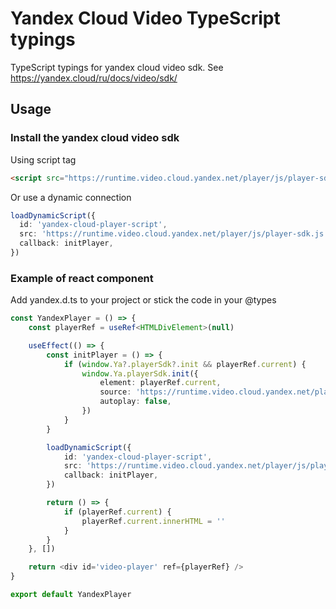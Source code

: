# Yandex Cloud Video TypeScript typings

TypeScript typings for yandex cloud video sdk. See https://yandex.cloud/ru/docs/video/sdk/

## Usage

### Install the yandex cloud video sdk

Using script tag

```html
<script src="https://runtime.video.cloud.yandex.net/player/js/player-sdk.js"></script>
```

Or use a dynamic connection

```typescript
loadDynamicScript({
  id: 'yandex-cloud-player-script',
  src: 'https://runtime.video.cloud.yandex.net/player/js/player-sdk.js',
  callback: initPlayer,
})
```

### Example of react component

Add yandex.d.ts to your project or stick the code in your @types

```typescript jsx
const YandexPlayer = () => {
	const playerRef = useRef<HTMLDivElement>(null)

	useEffect(() => {
		const initPlayer = () => {
			if (window.Ya?.playerSdk?.init && playerRef.current) {
				window.Ya.playerSdk.init({
					element: playerRef.current,
					source: 'https://runtime.video.cloud.yandex.net/player/video/...',
					autoplay: false,
				})
			}
		}

		loadDynamicScript({
			id: 'yandex-cloud-player-script',
			src: 'https://runtime.video.cloud.yandex.net/player/js/player-sdk.js',
			callback: initPlayer,
		})

		return () => {
			if (playerRef.current) {
				playerRef.current.innerHTML = ''
			}
		}
	}, [])

	return <div id='video-player' ref={playerRef} />
}

export default YandexPlayer
```

